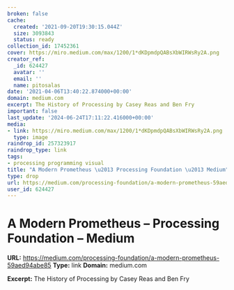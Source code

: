 ```yaml
---
broken: false
cache:
  created: '2021-09-20T19:30:15.044Z'
  size: 3093843
  status: ready
collection_id: 17452361
cover: https://miro.medium.com/max/1200/1*dKDpmdpQABsXbWIRWsRy2A.png
creator_ref:
  _id: 624427
  avatar: ''
  email: ''
  name: pitosalas
date: '2021-04-06T13:40:22.874000+00:00'
domain: medium.com
excerpt: The History of Processing by Casey Reas and Ben Fry
important: false
last_update: '2024-06-24T17:11:22.416000+00:00'
media:
- link: https://miro.medium.com/max/1200/1*dKDpmdpQABsXbWIRWsRy2A.png
  type: image
raindrop_id: 257323917
raindrop_type: link
tags:
- processing programming visual
title: "A Modern Prometheus \u2013 Processing Foundation \u2013 Medium"
type: drop
url: https://medium.com/processing-foundation/a-modern-prometheus-59aed94abe85
user_id: 624427
---
```


# A Modern Prometheus – Processing Foundation – Medium

**URL:** https://medium.com/processing-foundation/a-modern-prometheus-59aed94abe85
**Type:** link
**Domain:** medium.com

**Excerpt:** The History of Processing by Casey Reas and Ben Fry

